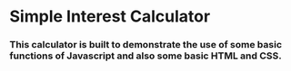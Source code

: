 # Simple Interest Calculator

### This calculator is built to demonstrate the use of some basic functions of Javascript and also some basic HTML and CSS.